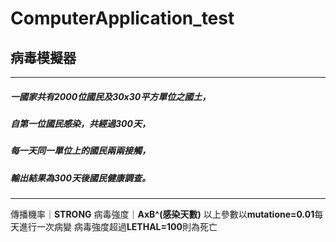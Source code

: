 # ComputerApplication_test
## **病毒模擬器**
----
##### 一國家共有**2000**位國民及**30x30**平方單位之國土，
##### 自第一位國民感染，共經過**300**天，
##### 每一天同一單位上的國民兩兩接觸，
##### 輸出結果為300天後國民健康調查。
-----
傳播機率｜**STRONG**
病毒強度｜**AxB^(感染天數)**
以上參數以**mutatione=0.01**每天進行一次病變
病毒強度超過**LETHAL=100**則為死亡

